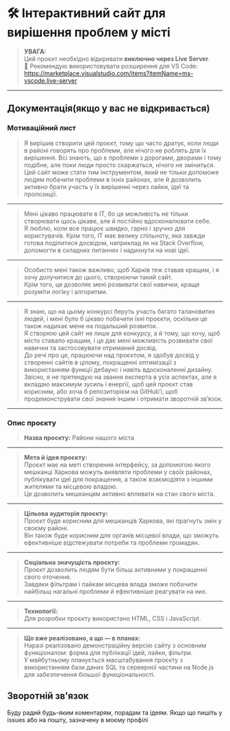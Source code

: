 # 🛠️ Інтерактивний сайт для вирішення проблем у місті

> **УВАГА:**  
> Цей проєкт необхідно відкривати **виключно через Live Server**.  
> 📎 Рекомендую використовувати розширення для VS Code:  
> https://marketplace.visualstudio.com/items?itemName=ms-vscode.live-server

---

## Документація(якщо у вас не відкривається)

### Мотиваційний лист

> Я вирішив створити цей проєкт, тому що часто дратує, коли люди в районі говорять про проблеми, але нічого не роблять для їх вирішення. Всі знають, що є проблеми з дорогами, дворами і тому подібне, але поки люди просто скаржаться, нічого не зміниться.  
> Цей сайт може стати тим інструментом, який не тільки допоможе людям побачити проблеми в їхніх районах, але й дозволить активно брати участь у їх вирішенні через лайки, ідеї та пропозиції.

---

> Мені цікаво працювати в ІТ, бо це можливість не тільки створювати щось цікаве, але й постійно вдосконалювати себе.  
> Я люблю, коли все працює швидко, гарно і зручно для користувачів. Крім того, ІТ має велику спільноту, яка завжди готова поділитися досвідом, наприклад як на Stack Overflow, допомогти в складних питаннях і надихнути на нові ідеї.

---

> Особисто мені також важливо, щоб Харків теж ставав кращим, і я хочу долучитися до цього, створюючи такий сайт.  
> Крім того, це дозволяє мені розвивати свої навички, краще розуміти логіку і алгоритми.

---

> Я знаю, що на цьому конкурсі беруть участь багато талановитих людей, і мені було б цікаво побачити їхні проєкти, оскільки це також надихає мене на подальший розвиток.  
> Я створюю цей сайт не лише для конкурсу, а й тому, що хочу, щоб місто ставало кращим, і це дає мені можливість розвивати свої навички та застосовувати отриманий досвід.  
> До речі про це, працюючи над проєктом, я здобув досвід у створенні сайтів в цілому, покращенні оптимізації з використанням функції дебаунс і навіть вдосконаленні дизайну.  
> Звісно, я не претендую на звання експерта в усіх аспектах, але я вкладаю максимум зусиль і енергії, щоб цей проєкт став корисним, або хоча б репозиторієм на GitHub’і, щоб продемонструвати свої знання іншим і отримати зворотній зв’язок.
---

### Опис проєкту

> **Назва проєкту:** Райони нашого міста

---

> **Мета й ідея проєкту:**  
> Проєкт має на меті створення інтерфейсу, за допомогою якого мешканці Харкова можуть виявляти проблеми у своїх районах, публікувати ідеї для покращення, а також взаємодіяти з іншими жителями та місцевою владою.  
> Це дозволить мешканцям активно впливати на стан свого міста.

---

> **Цільова аудиторія проєкту:**  
> Проєкт буде корисним для мешканців Харкова, які прагнуть змін у своєму районі.  
> Він також буде корисним для органів місцевої влади, що зможуть ефективніше відстежувати потреби та проблеми громадян.

---

> **Соціальна значущість проєкту:**  
> Проєкт дозволить людям бути більш активними у покращенні свого оточення.  
> Завдяки фільтрам і лайкам місцева влада зможе побачити найбільш нагальні проблеми й ефективніше реагувати на них.

---

> **Технології:**  
> Для розробки проєкту використано HTML, CSS і JavaScript.

---

> **Що вже реалізовано, а що — в планах:**  
> Наразі реалізовано демонстраційну версію сайту з основним функціоналом: форма для публікації ідей, лайки, фільтри.  
> У майбутньому планується масштабування проєкту з використанням бази даних SQL та серверної частини на Node.js для забезпечення більшої функціональності.


## Зворотній зв'язок

Буду радий будь-яким коментарям, порадам та ідеям. Якщо що пишіть у issues або на пошту, зазначену в моєму профілі

